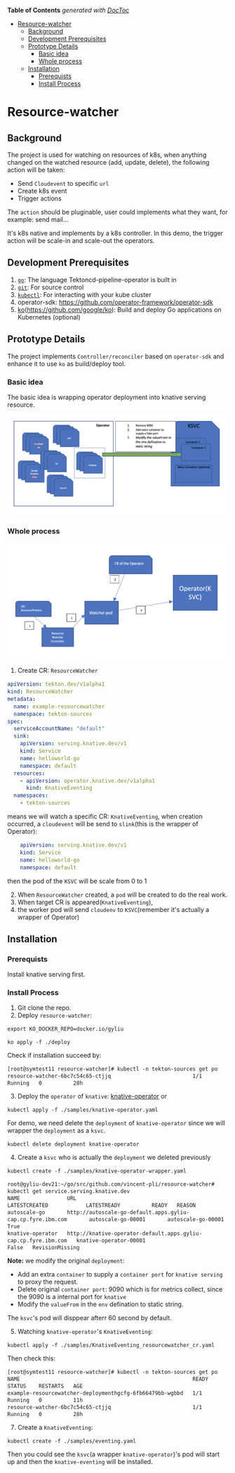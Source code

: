 <!-- START doctoc generated TOC please keep comment here to allow auto update -->
<!-- DON'T EDIT THIS SECTION, INSTEAD RE-RUN doctoc TO UPDATE -->
**Table of Contents**  *generated with [DocToc](https://github.com/thlorenz/doctoc)*

- [Resource-watcher](#resource-watcher)
  - [Background](#background)
  - [Development Prerequisites](#development-prerequisites)
  - [Prototype Details](#prototype-details)
    - [Basic idea](#basic-idea)
    - [Whole process](#whole-process)
  - [Installation](#installation)
    - [Prerequists](#prerequists)
    - [Install Process](#install-process)

<!-- END doctoc generated TOC please keep comment here to allow auto update -->

# Resource-watcher

## Background

The project is used for watching on resources of k8s, when anything changed on the watched resource (add, update, delete), the following action will be taken:
- Send `Cloudevent` to specific `url`
- Create k8s event
- Trigger actions

The `action` should be pluginable, user could implements what they want, for example: send mail...

It's k8s native and implements by a k8s controller. In this demo, the trigger action will be scale-in and scale-out the operators.

## Development Prerequisites
1. [`go`](https://golang.org/doc/install): The language Tektoncd-pipeline-operator is
   built in
1. [`git`](https://help.github.com/articles/set-up-git/): For source control
1. [`kubectl`](https://kubernetes.io/docs/tasks/tools/install-kubectl/): For
   interacting with your kube cluster
1. operator-sdk: https://github.com/operator-framework/operator-sdk
1. [ko](Option)(https://github.com/google/ko): Build and deploy Go applications on Kubernetes (optional)

## Prototype Details
The project implements `Controller/reconciler` based on `operator-sdk` and enhance it to use `ko` as build/deploy tool.

### Basic idea
The basic idea is wrapping operator deployment into knative serving resource.

![wrapper typical operator to KSVC](./images/wrapper_operator.png "wrapper")

### Whole process
![wrapper typical operator to KSVC](./images/process.png "wrapper")
1. Create CR: `ResourceWatcher`
```yaml
apiVersion: tekton.dev/v1alpha1
kind: ResourceWatcher
metadata:
  name: example-resourcewatcher
  namespace: tekton-sources
spec:
  serviceAccountName: "default"
  sink:
    apiVersion: serving.knative.dev/v1
    kind: Service
    name: helloworld-go
    namespace: default
  resources:
    - apiVersion: operator.knative.dev/v1alpha1
      kind: KnativeEventing
  namespaces:
    - tekton-sources
```
means we will watch a specific CR: `KnativeEventing`, when creation occurred, a `cloudevent` will be send to `slink`(this is the wrapper of Operator):
```yaml
    apiVersion: serving.knative.dev/v1
    kind: Service
    name: helloworld-go
    namespace: default
```
then the pod of the `KSVC` will be scale from 0 to 1

2. When `ResourceWatcher` created, a `pod` will be created to do the real work.
3. When target CR is appeared(`KnativeEventing`), 
4. the worker pod will send `cloudenv` to `KSVC`(remember it's actually a wrapper of Operator)
## Installation

### Prerequists
Install knative serving first.

### Install Process
1. Git clone the repo.
2. Deploy `resource-watcher`:

```console
export KO_DOCKER_REPO=docker.io/gyliu
```

```console
ko apply -f ./deploy
```

Check if installation succeed by:
```console
[root@symtest11 resource-watcher]# kubectl -n tekton-sources get po
resource-watcher-6bc7c54c65-ctjjq                          1/1     Running   0          28h
```

3. Deploy the `operator` of `knative`: [knative-operator](https://github.com/knative/operator)
   or

```console
kubectl apply -f ./samples/knative-operator.yaml
```

For demo, we need delete the `deployment` of `knative-operator` since we will wrapper the `deployment` as a `ksvc`.

```console
kubectl delete deployment knative-operator
```


4. Create a `ksvc` who is actually the `deployment` we deleted previously

```console
kubectl create -f ./samples/knative-operator-wrapper.yaml
```

```console
root@gyliu-dev21:~/go/src/github.com/vincent-pli/resource-watcher# kubectl get service.serving.knative.dev
NAME               URL                                                              LATESTCREATED            LATESTREADY          READY   REASON
autoscale-go       http://autoscale-go-default.apps.gyliu-cap.cp.fyre.ibm.com       autoscale-go-00001       autoscale-go-00001   True
knative-operator   http://knative-operator-default.apps.gyliu-cap.cp.fyre.ibm.com   knative-operator-00001                        False   RevisionMissing
```

**Note:** we modify the original `deployment`:
- Add an extra `container` to supply a `container port` for `knative serving` to proxy the request.
- Delete original `container port`: 9090 which is for metrics collect, since the 9090 is a internal port  for `knative`
- Modify the `valueFrom` in the `env` defination to static string.

The `ksvc`'s pod will disppear afterr 60 second by default.

5. Watching `knative-operator`'s `KnativeEventing`: 

```console
kubectl apply -f ./samples/KnativeEventing_resourcewatcher_cr.yaml
```

Then check this:
```console
[root@symtest11 resource-watcher]# kubectl -n tekton-sources get po
NAME                                                       READY   STATUS    RESTARTS   AGE
example-resourcewatcher-deploymenthgcfg-6fb66479bb-wgbbd   1/1     Running   0          11h
resource-watcher-6bc7c54c65-ctjjq                          1/1     Running   0          28h
   ```
7. Create a `KnativeEventing`:

```console
kubectl create -f ./samples/eventing.yaml
```

Then you could see the `ksvc`(a wrapper `knative-operator`)'s pod will start up and then the `knative-eventing` will be installed.
